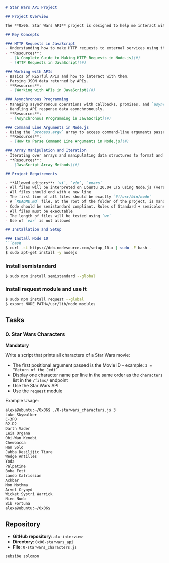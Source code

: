 ```markdown
# Star Wars API Project

## Project Overview

The **0x06. Star Wars API** project is designed to help me interact with an external API to fetch and display information about Star Wars characters based on a provided movie ID. This project requires proficiency in various key web programming concepts, including API interaction and asynchronous programming in JavaScript.

## Key Concepts

### HTTP Requests in JavaScript
- Understanding how to make HTTP requests to external services using the `request` module or alternatives like `fetch` in Node.js.
- **Resources**:
  - [A Complete Guide to Making HTTP Requests in Node.js](#)
  - [HTTP Requests in JavaScript](#)

### Working with APIs
- Basics of RESTful APIs and how to interact with them.
- Parsing JSON data returned by APIs.
- **Resources**:
  - [Working with APIs in JavaScript](#)

### Asynchronous Programming
- Managing asynchronous operations with callbacks, promises, and `async/await` syntax.
- Handling API response data asynchronously.
- **Resources**:
  - [Asynchronous Programming in JavaScript](#)

### Command Line Arguments in Node.js
- Using the `process.argv` array to access command-line arguments passed to a Node.js script.
- **Resources**:
  - [How to Parse Command Line Arguments in Node.js](#)

### Array Manipulation and Iteration
- Iterating over arrays and manipulating data structures to format and display character names.
- **Resources**:
  - [JavaScript Array Methods](#)

## Project Requirements

- **Allowed editors**: `vi`, `vim`, `emacs`
- All files will be interpreted on Ubuntu 20.04 LTS using Node.js (version 10.14.x)
- All files should end with a new line
- The first line of all files should be exactly `#!/usr/bin/node`
- A `README.md` file, at the root of the folder of the project, is mandatory
- Code should be semistandard compliant. Rules of Standard + semicolons on top. Reference: [AirBnB style](#)
- All files must be executable
- The length of files will be tested using `wc`
- Use of `var` is not allowed

## Installation and Setup

### Install Node 10
```bash
$ curl -sL https://deb.nodesource.com/setup_10.x | sudo -E bash -
$ sudo apt-get install -y nodejs
```

### Install semistandard
```bash
$ sudo npm install semistandard --global
```

### Install request module and use it
```bash
$ sudo npm install request --global
$ export NODE_PATH=/usr/lib/node_modules
```

## Tasks

### 0. Star Wars Characters
**Mandatory**

Write a script that prints all characters of a Star Wars movie:
- The first positional argument passed is the Movie ID - example: `3 = “Return of the Jedi”`
- Display one character name per line in the same order as the `characters` list in the `/films/` endpoint
- Use the Star Wars API
- Use the `request` module

Example Usage:
```bash
alexa@ubuntu:~/0x06$ ./0-starwars_characters.js 3
Luke Skywalker
C-3PO
R2-D2
Darth Vader
Leia Organa
Obi-Wan Kenobi
Chewbacca
Han Solo
Jabba Desilijic Tiure
Wedge Antilles
Yoda
Palpatine
Boba Fett
Lando Calrissian
Ackbar
Mon Mothma
Arvel Crynyd
Wicket Systri Warrick
Nien Nunb
Bib Fortuna
alexa@ubuntu:~/0x06$
```

## Repository
- **GitHub repository**: `alx-interview`
- **Directory**: `0x06-starwars_api`
- **File**: `0-starwars_characters.js`
```
sebsibe solomon
